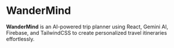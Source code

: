# WanderMind
**WanderMind** is an AI-powered trip planner using React, Gemini AI, Firebase, and TailwindCSS to create personalized travel itineraries effortlessly.
